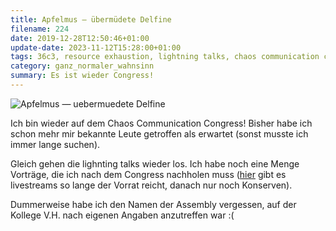 ```yaml
---
title: Apfelmus — übermüdete Delfine
filename: 224
date: 2019-12-28T12:50:46+01:00
update-date: 2023-11-12T15:28:00+01:00
tags: 36c3, resource exhaustion, lightning talks, chaos communication congress
category: ganz_normaler_wahnsinn
summary: Es ist wieder Congress!
---
```

![Apfelmus — uebermuedete Delfine](/file/apfelmus.svg)

Ich bin wieder auf dem Chaos Communication Congress! Bisher habe ich schon mehr mir bekannte Leute getroffen als erwartet (sonst musste ich immer lange suchen).

Gleich gehen die lighnting talks wieder los. Ich habe noch eine Menge Vorträge, die ich nach dem Congress nachholen muss ([hier](https://media.ccc.de) gibt es livestreams so lange der Vorrat reicht, danach nur noch Konserven).

Dummerweise habe ich den Namen der Assembly vergessen, auf der Kollege V.H. nach eigenen Angaben anzutreffen war :(
